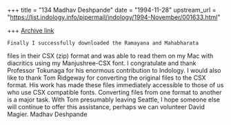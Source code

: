 +++
title = "134 Madhav Deshpande"
date = "1994-11-28"
upstream_url = "https://list.indology.info/pipermail/indology/1994-November/001633.html"

+++
[Archive link](https://list.indology.info/pipermail/indology/1994-November/001633.html)

	Finally I successfully downloaded the Ramayana and Mahabharata 
files in their CSX (zip) format and was able to read them on my Mac with 
diacritics using my Manjushree-CSX font.  I congratulate and thank 
Professor Tokunaga for his enormous contribution to Indology.  I would 
also like to thank Tom Ridgeway for converting the original files to the 
CSX format.  His work has made these files immediately accessible to 
those of us who use CSX compatible fonts.  Converting files from one 
format to another is a major task.  With Tom presumably leaving Seattle, 
I hope someone else will continue to offer this assistance, perhaps we 
can volunteer David Magier.
	Madhav Deshpande





